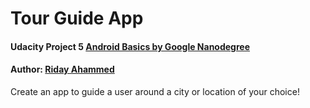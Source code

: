 # Tour Guide App
#### Udacity Project 5 [Android Basics by Google Nanodegree](https://eu.udacity.com/course/android-basics-nanodegree-by-google--nd803)
#### Author: [Riday Ahammed](https://se.linkedin.com/in/riday-ahammed-6006aaa1)

Create an app to guide a user around a city or location of your choice!
